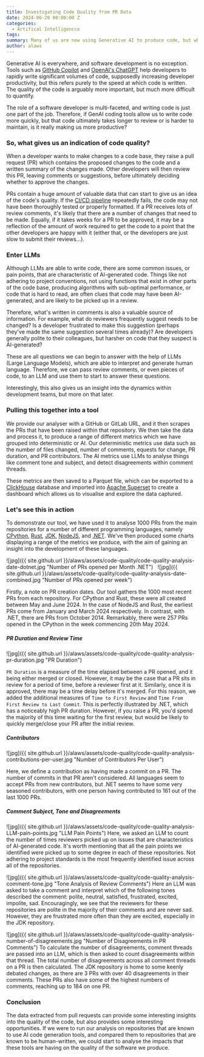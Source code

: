 ```yaml
---
title: Investigating Code Quality from PR Data
date: 2024-06-20 00:00:00 Z
categories:
  - Artifical Intelligencce
tags:
summary: Many of us are now using Generative AI to produce code, but what impact is this having on code quality? By analaysing the data contained in PRs, our team has built a tool to investigate this.
author: alaws
---
```


Generative AI is everywhere, and software development is no exception. Tools such as [GitHub Copilot](https://github.com/features/copilot?ef_id=_k_Cj0KCQjwvb-zBhCmARIsAAfUI2survphNzpvvdMMG2eOv8HEvVDSkuQo8qHKN-KwDROjlvRPqA8CocwaAuTSEALw_wcB_k_&OCID=AIDcmm4lwmjeex_SEM__k_Cj0KCQjwvb-zBhCmARIsAAfUI2survphNzpvvdMMG2eOv8HEvVDSkuQo8qHKN-KwDROjlvRPqA8CocwaAuTSEALw_wcB_k_&gad_source=1&gclid=Cj0KCQjwvb-zBhCmARIsAAfUI2survphNzpvvdMMG2eOv8HEvVDSkuQo8qHKN-KwDROjlvRPqA8CocwaAuTSEALw_wcB) and [OpenAI's ChatGPT](https://openai.com/chatgpt/) help developers to rapidly write significant volumes of code, supposedly increasing developer productivity, but this refers purely to the speed at which code is written. The quality of the code is arguably more important, but much more difficult to quantify.

The role of a software developer is multi-faceted, and writing code is just one part of the job. Therefore, if GenAI coding tools allow us to write code more quickly, but that code ultimately takes longer to review or is harder to maintain, is it really making us more productive?

### So, what gives us an indication of code quality?

When a developer wants to make changes to a code base, they raise a pull request (PR) which contains the proposed changes to the code and a written summary of the changes made. Other developers will then review this PR, leaving comments or suggestions, before ultimately deciding whether to approve the changes.

PRs contain a huge amount of valuable data that can start to give us an idea of the code's quality. If the [CI/CD pipeline](https://about.gitlab.com/topics/ci-cd/) repeatedly fails, the code may not have been thoroughly tested or properly formatted. If a PR receives lots of review comments, it's likely that there are a number of changes that need to be made. Equally, if it takes weeks for a PR to be approved, it may be a reflection of the amount of work required to get the code to a point that the other developers are happy with it (either that, or the developers are just slow to submit their reviews...).

### Enter LLMs
Although LLMs are able to write code, there are some common issues, or pain points, that are characteristic of AI-generated code. Things like not adhering to project conventions, not using functions that exist in other parts of the code base, producing algorithms with sub-optimal performance, or code that is hard to read, are often clues that code may have been AI-generated, and are likely to be picked up in a review.

Therefore, what's written in comments is also a valuable source of information. For example, what do reviewers frequently suggest needs to be changed? Is a developer frustrated to make this suggestion (perhaps they've made the same suggestion several times already)? Are developers generally polite to their colleagues, but harsher on code that they suspect is AI-generated?

These are all questions we can begin to answer with the help of LLMs (Large Language Models), which are able to interpret and generate human language. Therefore, we can pass review comments, or even pieces of code, to an LLM and use them to start to answer these questions.

Interestingly, this also gives us an insight into the dynamics within development teams, but more on that later.

### Pulling this together into a tool

We provide our analyser with a GitHub or GitLab URL, and it then scrapes the PRs that have been raised within that repository. We then take the data and process it, to produce a range of different metrics which we have grouped into deterministic or AI. Our deterministic metrics use data such as the number of files changed, number of comments, equests for change, PR duration, and PR contributors. The AI metrics use LLMs to analyse things like comment tone and subject, and detect disagreements within comment threads.

These metrics are then saved to a Parquet file, which can be exported to a [ClickHouse](https://clickhouse.com/clickhouse) database and imported into [Apache Superset](https://superset.apache.org/) to create a dashboard which allows us to visualise and explore the data captured.

### Let's see this in action

To demonstrate our tool, we have used it to analyse 1000 PRs from the main repositories for a number of different programming languages, namely [CPython](https://github.com/python/cpython), [Rust](https://github.com/rust-lang/rust), [JDK](https://github.com/openjdk/jdk), [NodeJS](https://github.com/nodejs/node), and [.NET](https://github.com/microsoft/dotnet). We've then produced some charts displaying a range of the metrics we produce, with the aim of gaining an insight into the development of these languages.

![jpg]({{ site.github.url }}/alaws/assets/code-quality/code-quality-analysis-date-dotnet.jpg
"Number of PRs opened per Month .NET")
&nbsp;
![jpg]({{ site.github.url }}/alaws/assets/code-quality/code-quality-analysis-date-combined.jpg
"Number of PRs opened per week")

Firstly, a note on PR creation dates. Our tool gathers the 1000 most recent PRs from each repository. For CPython and Rust, these were all created between May and June 2024. In the case of NodeJS and Rust, the earliest PRs come from January and March 2024 respectively. In contrast, with .NET, there are PRs from October 2014. Remarkably, there were 257 PRs opened in the CPython in the week commencing 20th May 2024.

##### PR Duration and Review Time

![jpg]({{ site.github.url }}/alaws/assets/code-quality/code-quality-analysis-pr-duration.jpg
"PR Duration")

`PR Duration` is a measure of the time elapsed between a PR opened, and it being either merged or closed. However, it may be the case that a PR sits in review for a period of time, before a reviewer first at it. Similarly, once it is approved, there may be a time delay before it's merged. For this reason, we added the additional measures of `Time to First Review` and `Time From First Review to Last Commit`. This is perfectly illustrated by .NET, which has a noticeably high PR duration. However, if you raise a PR, you'd spend the majority of this time waiting for the first review, but would be likely to quickly merge/close your PR after the initial review.

##### Contributors

![jpg]({{ site.github.url }}/alaws/assets/code-quality/code-quality-analysis-contributions-per-user.jpg
"Number of Contributors Per User")

Here, we define a contribution as having made a commit on a PR. The number of commits in that PR aren't considered. All languages seem to accept PRs from new contributors, but .NET seems to have some very seasoned contributors, with one person having contributed to 161 out of the last 1000 PRs.

##### Comment Subject, Tone and Disagreements

![jpg]({{ site.github.url }}/alaws/assets/code-quality/code-quality-analysis-LLM-pain-points.jpg
"LLM Pain Points")
Here, we asked an LLM to count the number of times reviewers picked up on issues that are characteristics of AI-generated code. It's worth mentioning that all the pain points we identified were picked up to some degree in each of these repositories. Not adhering to project standards is the most frequently identified issue across all of the repositories.

![jpg]({{ site.github.url }}/alaws/assets/code-quality/code-quality-analysis-comment-tone.jpg
"Tone Analysis of Review Comments")
Here an LLM was asked to take a comment and interpret which of the following tones described the comment: polite, neutral, satisfied, frustrated, excited, impolite, sad. Encouragingly, we see that the reviewers for these repositories are polite in the majority of their comments and are never sad. However, they are frustrated more often than they are excited, especially in the JDK repository.

![jpg]({{ site.github.url }}/alaws/assets/code-quality/code-quality-analysis-number-of-disagreements.jpg
"Number of Disagreements in PR Comments")
To calculate the number of disagreements, comment threads are passed into an LLM, which is then asked to count disagreements within that thread. The total number of disagreements across all comment threads on a PR is then calculated. The JDK repository is home to some keenly debated changes, as there are 3 PRs with over 40 disagreements in their comments. These PRs also have some of the highest numbers of comments, reaching up to 184 on one PR.

### Conclusion

The data extracted from pull requests can provide some interesting insights into the quality of the code, but also provides some interesting opportunities. If we were to run our analysis on repositories that are known to use AI code generation tools, and compared them to repositories that are known to be human-written, we could start to analyse the impacts that these tools are having on the quality of the software we produce.
